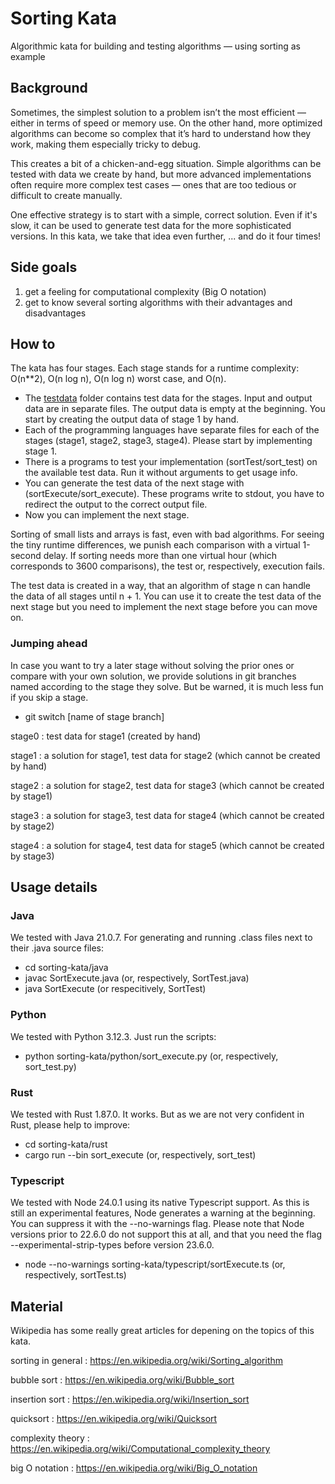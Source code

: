 # Sorting Kata
Algorithmic kata for building and testing algorithms — using sorting as example

## Background

Sometimes, the simplest solution to a problem isn’t the most efficient — either in terms of speed
or memory use. On the other hand, more optimized algorithms can become so complex that it’s hard
to understand how they work, making them especially tricky to debug.

This creates a bit of a chicken-and-egg situation. Simple algorithms can be tested with data we
create by hand, but more advanced implementations often require more complex test cases — ones that
are too tedious or difficult to create manually.

One effective strategy is to start with a simple, correct solution. Even if it's slow, it can be
used to generate test data for the more sophisticated versions. In this kata, we take that idea
even further, ... and do it four times!

## Side goals

1. get a feeling for computational complexity (Big O notation)
1. get to know several sorting algorithms with their advantages and disadvantages

## How to

The kata has four stages. Each stage stands for a runtime complexity: O(n**2),
O(n log n), O(n log n) worst case, and O(n).

- The [testdata](testdata) folder contains test data for the stages. Input and output data
  are in separate files. The output data is empty at the beginning. You start by creating
  the output data of stage 1 by hand.
- Each of the programming languages have separate files for each of the stages (stage1,
  stage2, stage3, stage4). Please start by implementing stage 1.
- There is a programs to test your implementation (sortTest/sort_test) on the available
  test data. Run it without arguments to get usage info.
- You can generate the test data of the next stage with (sortExecute/sort_execute). These
  programs write to stdout, you have to redirect the output to the correct output file.
- Now you can implement the next stage.

Sorting of small lists and arrays is fast, even with bad algorithms. For seeing the tiny
runtime differences, we punish each comparison with a virtual 1-second delay. If sorting
needs more than one virtual hour (which corresponds to 3600 comparisons), the test or,
respectively, execution fails.

The test data is created in a way, that an algorithm of stage n can handle the data of all
stages until n + 1. You can use it to create the test data of the next stage but you need
to implement the next stage before you can move on.

### Jumping ahead

In case you want to try a later stage without solving the prior ones or compare with your 
own solution, we provide solutions in git branches named according to the stage they solve.
But be warned, it is much less fun if you skip a stage.

- git switch [name of stage branch]

stage0
: test data for stage1 (created by hand)

stage1
: a solution for stage1, test data for stage2 (which cannot be created by hand)

stage2
: a solution for stage2, test data for stage3 (which cannot be created by stage1)

stage3
: a solution for stage3, test data for stage4 (which cannot be created by stage2)

stage4
: a solution for stage4, test data for stage5 (which cannot be created by stage3)

## Usage details

### Java
We tested with Java 21.0.7. For generating and running .class files next to their .java
source files:
- cd sorting-kata/java
- javac SortExecute.java (or, respectively, SortTest.java)
- java SortExecute (or respecitively, SortTest)

### Python
We tested with Python 3.12.3. Just run the scripts:
- python sorting-kata/python/sort_execute.py (or, respectively, sort_test.py)

### Rust
We tested with Rust 1.87.0. It works. But as we are not very confident in Rust, please help to improve:
- cd sorting-kata/rust
- cargo run --bin sort_execute (or, respectively, sort_test)

### Typescript
We tested with Node 24.0.1 using its native Typescript support. As this is still an
experimental features, Node generates a warning at the beginning. You can suppress it
with the --no-warnings flag. Please note that Node versions prior to 22.6.0 do not
support this at all, and that you need the flag --experimental-strip-types before
version 23.6.0.
- node --no-warnings sorting-kata/typescript/sortExecute.ts (or, respectively, sortTest.ts)

## Material

Wikipedia has some really great articles for depening on the topics of this kata.

sorting in general
: https://en.wikipedia.org/wiki/Sorting_algorithm

bubble sort
: https://en.wikipedia.org/wiki/Bubble_sort

insertion sort
: https://en.wikipedia.org/wiki/Insertion_sort

quicksort
: https://en.wikipedia.org/wiki/Quicksort

complexity theory
: https://en.wikipedia.org/wiki/Computational_complexity_theory

big O notation
: https://en.wikipedia.org/wiki/Big_O_notation

